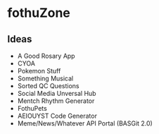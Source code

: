 # fothuZone

## Ideas
* A Good Rosary App
* CYOA
* Pokemon Stuff
* Something Musical
* Sorted QC Questions
* Social Media Unversal Hub
* Mentch Rhythm Generator
* FothuPets
* AEIOUYST Code Generator
* Meme/News/Whatever API Portal (BASGit 2.0)
